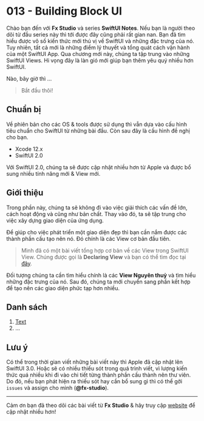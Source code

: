 # 013 - Building Block UI

Chào bạn đến với **Fx Studio** và series **SwiftUI Notes**. Nếu bạn là người theo dõi từ đầu series này thì tới được đây cũng phải rất gian nan. Bạn đã tìm hiểu được vô số kiến thức mới thú vị về SwiftUI và những đặc trưng của nó. Tuy nhiên, tất cả mới là những điểm lý thuyết và tổng quát cách vận hành của một SwiftUI App. Qua chương mới này, chúng ta tập trung vào những SwiftUI Views. Hi vọng đây là làn gió mới giúp bạn thêm yêu quý nhiều hơn SwiftUI.

Nào, bây giờ thì ...

> Bắt đầu thôi!

## Chuẩn bị

Về phiên bản cho các OS & tools được sử dụng thì vẫn dựa vào cấu hình tiêu chuẩn cho SwiftUI từ những bài đầu. Còn sau đây là cấu hình đề nghị cho bạn.

* Xcode 12.x
* SwiftUI 2.0

Với SwiftUI 2.0, chúng ta sẽ được cập nhật nhiều hơn từ Apple và được bổ sung nhiều tính năng mới & View mới. 

## Giới thiệu

Trong phần này, chúng ta sẽ không đi vào việc giải thích các vấn đề lớn, cách hoạt động và cũng như bản chất. Thay vào đó, ta sẽ tập trung cho việc xây dựng giao diện của ứng dụng.

Để giúp cho việc phát triển một giao diện đẹp thì bạn cần nắm được các thành phần cấu tạo nên nó. Đó chính là các View cơ bản đầu tiên.

> Mình đã có một bài viết tổng hợp cơ bản về các View trong SwiftUI View. Chúng được gọi là **Declaring View** và bạn có thể tìm đọc tại [đây](https://fxstudio.dev/declaring-view-swiftui-notes-8/).

Đối tượng chúng ta cần tìm hiểu chính là các **View Nguyên thuỷ** và tìm hiểu những đặc trưng của nó. Sau đó, chúng ta mới chuyển sang phần kết hợp để tạo nên các giao diện phức tạp hơn nhiều.

## Danh sách

1. [Text](./01_Text.md)
2. ...

## Lưu ý

Có thể trong thời gian viết những bài viết này thì Apple đã cập nhật lên SwiftUI 3.0. Hoặc sẽ có nhiều thiếu sót trong quá trình viết, vì lượng kiến thức quá nhiều khi đi vào chi tiết từng thành phần cấu thành nên thư viên. Do đó, nếu bạn phát hiện ra thiếu sót hay cần bổ sung gì thì có thể gởi `issues` và assign cho mình (**@fx-studio**).

---

Cảm ơn bạn đã theo dõi các bài viết từ **Fx Studio** & hãy truy cập [website](https://fxstudio.dev/) để cập nhật nhiều hơn!

